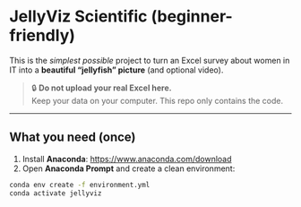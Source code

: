 # JellyViz Scientific (beginner-friendly)

This is the *simplest possible* project to turn an Excel survey about women in IT into a **beautiful “jellyfish” picture** (and optional video).

> 🔒 **Do not upload your real Excel here.**  
> Keep your data on your computer. This repo only contains the code.

---

## What you need (once)
1) Install **Anaconda**: https://www.anaconda.com/download  
2) Open **Anaconda Prompt** and create a clean environment:

```bash
conda env create -f environment.yml
conda activate jellyviz
